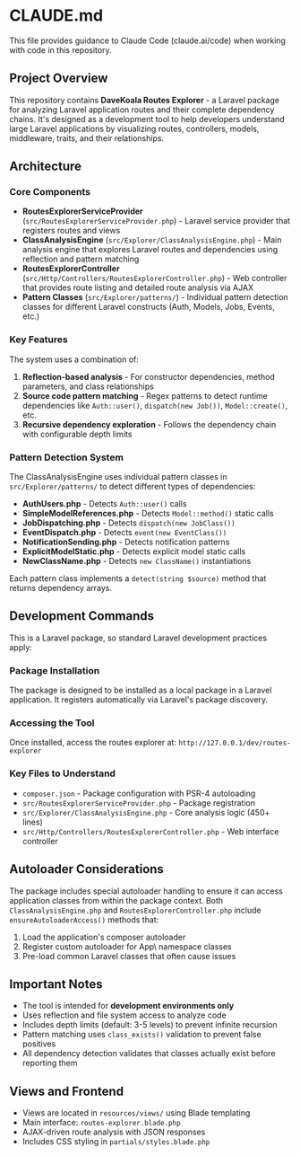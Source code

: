 # CLAUDE.md

This file provides guidance to Claude Code (claude.ai/code) when working with code in this repository.

## Project Overview

This repository contains **DaveKoala Routes Explorer** - a Laravel package for analyzing Laravel application routes and their complete dependency chains. It's designed as a development tool to help developers understand large Laravel applications by visualizing routes, controllers, models, middleware, traits, and their relationships.

## Architecture

### Core Components

- **RoutesExplorerServiceProvider** (`src/RoutesExplorerServiceProvider.php`) - Laravel service provider that registers routes and views
- **ClassAnalysisEngine** (`src/Explorer/ClassAnalysisEngine.php`) - Main analysis engine that explores Laravel routes and dependencies using reflection and pattern matching
- **RoutesExplorerController** (`src/Http/Controllers/RoutesExplorerController.php`) - Web controller that provides route listing and detailed route analysis via AJAX
- **Pattern Classes** (`src/Explorer/patterns/`) - Individual pattern detection classes for different Laravel constructs (Auth, Models, Jobs, Events, etc.)

### Key Features

The system uses a combination of:
1. **Reflection-based analysis** - For constructor dependencies, method parameters, and class relationships
2. **Source code pattern matching** - Regex patterns to detect runtime dependencies like `Auth::user()`, `dispatch(new Job())`, `Model::create()`, etc.
3. **Recursive dependency exploration** - Follows the dependency chain with configurable depth limits

### Pattern Detection System

The ClassAnalysisEngine uses individual pattern classes in `src/Explorer/patterns/` to detect different types of dependencies:
- **AuthUsers.php** - Detects `Auth::user()` calls
- **SimpleModelReferences.php** - Detects `Model::method()` static calls
- **JobDispatching.php** - Detects `dispatch(new JobClass())`
- **EventDispatch.php** - Detects `event(new EventClass())`
- **NotificationSending.php** - Detects notification patterns
- **ExplicitModelStatic.php** - Detects explicit model static calls
- **NewClassName.php** - Detects `new ClassName()` instantiations

Each pattern class implements a `detect(string $source)` method that returns dependency arrays.

## Development Commands

This is a Laravel package, so standard Laravel development practices apply:

### Package Installation
The package is designed to be installed as a local package in a Laravel application. It registers automatically via Laravel's package discovery.

### Accessing the Tool
Once installed, access the routes explorer at: `http://127.0.0.1/dev/routes-explorer`

### Key Files to Understand
- `composer.json` - Package configuration with PSR-4 autoloading
- `src/RoutesExplorerServiceProvider.php` - Package registration
- `src/Explorer/ClassAnalysisEngine.php` - Core analysis logic (450+ lines)
- `src/Http/Controllers/RoutesExplorerController.php` - Web interface controller

## Autoloader Considerations

The package includes special autoloader handling to ensure it can access application classes from within the package context. Both `ClassAnalysisEngine.php` and `RoutesExplorerController.php` include `ensureAutoloaderAccess()` methods that:

1. Load the application's composer autoloader
2. Register custom autoloader for App\ namespace classes  
3. Pre-load common Laravel classes that often cause issues

## Important Notes

- The tool is intended for **development environments only**
- Uses reflection and file system access to analyze code
- Includes depth limits (default: 3-5 levels) to prevent infinite recursion
- Pattern matching uses `class_exists()` validation to prevent false positives
- All dependency detection validates that classes actually exist before reporting them

## Views and Frontend

- Views are located in `resources/views/` using Blade templating
- Main interface: `routes-explorer.blade.php`
- AJAX-driven route analysis with JSON responses
- Includes CSS styling in `partials/styles.blade.php`